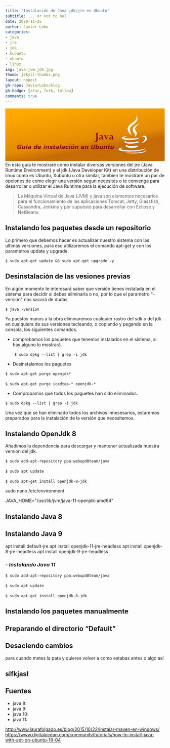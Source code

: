 ```yaml
---
title: "Instalación de Java jdk/jre en Ubuntu"
subtitle: ... or not to be?
date: 2020-11-25
author: Javier Lobo
categories: 
- java
- jre
- jdk
- kubuntu
- ubuntu
- linux
img: java-jvm-jdk.jpg
thumb: jekyll-thumbs.png
layout: nopost
gh-repo: JavierLobo/blog
gh-badge: [star, fork, follow]
comments: true
---
```

![](../assets/img/blog/java-jvm-jdk.jpg "Portada del articulo de la instalacion de la java jdk en Ubuntu")
En esta guía te mostraré como instalar diversas versiones del jre (Java Runtime Environment) y el jdk (Java Developer Kit) en una distribución de linux como es Ubuntu, Xubuntu u otra similar, tambien te mostraré un par de opciones de como elegír una versión segun necesites o te convenga para desarrollar o utilizar el Java Runtime para la ejecución de software.
<!-- more -->
> La Máquina Virtual de Java (JVM) y java son elementos necesarios para el funcionamiento de las aplicaciones Tomcat, Jetty, Glassfish, Cassandra, Jenkins y por supuesto para desarrollar con Eclipse y NetBeans.
## Instalando los paquetes desde un repositorio
Lo primero que debemos hacer es actualizar nuestro sistema con las ultimas versiones, para eso utilizaremos el comando apt-get y con los parametros update y upgrade.

    $ sudo apt-get update && sudo apt-get upgrade -y

## Desinstalación de las vesiones previas
En algún momento te interesará saber que versión tienes instalada en el sistema para decidir si debes eliminarla o no, por lo que el parametro "-version" nos sacará de dudas.

    $ java -version

Ya puestos manos a la obra eliminaremos cualquier rastro del sdk o del jdk en cualquiera de sus versiones tecleando, o copiando y pegando en la consola, los siguientes comandos.

* comprobamos los paquetes que tenemos instalados en el sistema, si hay alguno lo mostrará.
```
    $ sudo dpkg --list | grep -i jdk
```
* Desinstalamos los paguetes
````
$ sudo apt-get purge openjdk*

$ sudo apt-get purge icedtea-* openjdk-*
````

* Comprobamos que todos los paguetes han sido eliminados.

```
$ sudo dpkg --list | grep -i jdk
```

Una vez que se han eliminado todos los archivos innesesarios, estaremos preparados para la instalación de la versión que necesitemos.

## Instalando OpenJdk 8







Añadimos la dependencia para descargar y mantener actualizada nuestra version del jdk.

    $ sudo add-apt-repository ppa:webupd8team/java  

    $ sudo apt update  

    $ sudo apt-get install openjdk-8-jdk

sudo nano /etc/environment


JAVA_HOME="/usr/lib/jvm/java-11-openjdk-amd64"



## Instalando Java 8


## Instalando Java 9

apt install default-jre
apt install openjdk-11-jre-headless
apt install openjdk-8-jre-headless
apt install openjdk-9-jre-headless

### *- Instalando Java 11*

    $ sudo add-apt-repository ppa:webupd8team/java  

    $ sudo apt update

    $ sudo apt-get install openjdk-8-jdk


## Instalando los paquetes manualmente



## Preparando el directorio “Default”


## Desaciendo cambios
para cuando metes la pata y quieres volver a como estabas antes o algo así

## slfkjasl


## Fuentes
- java 8:
- java 9:
- java 10:
- java 11:


http://www.laurafolgado.es/blog/2015/10/22/instalar-maven-en-windows/
https://www.digitalocean.com/community/tutorials/how-to-install-java-with-apt-on-ubuntu-18-04